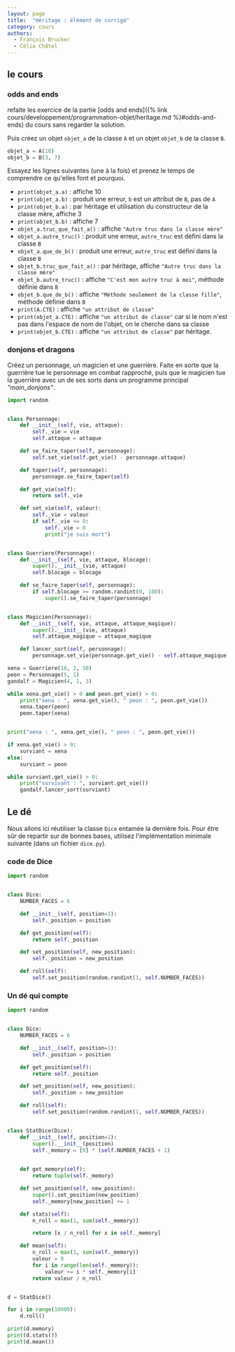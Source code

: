 ```yaml
---
layout: page
title:  "Héritage : élément de corrigé"
category: cours
authors: 
  - François Brucker
  - Célia Châtel
---
```


## le cours

### odds and ends

refaite les exercice de la partie [odds and ends]({% link cours/developpement/programmation-objet/heritage.md %}#odds-and-ends) du cours sans regarder la solution.

Puis créez un objet `objet_a` de la classe `A` et un objet `objet_b` de la classe `B`.

```python
objet_a = A(10)
objet_b = B(3, 7)
```

Essayez les lignes suivantes (une à la
fois) et prenez le temps de comprendre ce qu'elles font et pourquoi.

* `print(objet_a.a)` : affiche 10
* `print(objet_a.b)` : produit une erreur, `b` est un attribut de `B`, pas de `A`
* `print(objet_b.a)` : par héritage et utilisation du constructeur de la classe mère, affiche 3
* `print(objet_b.b)` : affiche 7
* `objet_a.truc_que_fait_a()` : affiche `"Autre truc dans la classe mère"`
* `objet_a.autre_truc()` : produit une erreur, `autre_truc`  est défini dans la classe `B`
* `objet_a.que_de_b()` : produit une erreur, `autre_truc`  est défini dans la classe `B`
* `objet_b.truc_que_fait_a()` : par héritage, affiche `"Autre truc dans la classe mère"`
* `objet_b.autre_truc()` : affiche `"C'est mon autre truc à moi"`, méthode définie dans `B`
* `objet_b.que_de_b()`  :  affiche `"Méthode seulement de la classe fille"`, méthode définie dans `B`
* `print(A.CTE)` : affiche `"un attribut de classe"`
* `print(objet_a.CTE)` : affiche `"un attribut de classe"` car si le nom n'est pas dans l'espace de nom de l'objet, on le cherche dans sa classe
* `print(objet_b.CTE)` : affiche `"un attribut de classe"`  par héritage.

### donjons et dragons

Créez un personnage, un magicien et une guerrière. Faite en sorte que la guerrière tue le personnage en combat rapproché, puis que le magicien tue la guerrière avec un de ses sorts dans un programme principal *"main_donjons"*.

```python
import random


class Personnage:
    def __init__(self, vie, attaque):
        self._vie = vie
        self.attaque = attaque

    def se_faire_taper(self, personnage):
        self.set_vie(self.get_vie() - personnage.attaque)

    def taper(self, personnage):
        personnage.se_faire_taper(self)

    def get_vie(self):
        return self._vie

    def set_vie(self, valeur):
        self._vie = valeur
        if self._vie <= 0:
            self._vie = 0
            print("je suis mort")


class Guerriere(Personnage):
    def __init__(self, vie, attaque, blocage):
        super().__init__(vie, attaque)
        self.blocage = blocage

    def se_faire_taper(self, personnage):
        if self.blocage >= random.randint(0, 100):
            super().se_faire_taper(personnage)


class Magicien(Personnage):
    def __init__(self, vie, attaque, attaque_magique):
        super().__init__(vie, attaque)
        self.attaque_magique = attaque_magique

    def lancer_sort(self, personnage):
        personnage.set_vie(personnage.get_vie() - self.attaque_magique)

xena = Guerriere(10, 2, 50)
peon = Personnage(5, 1)
gandalf = Magicien(4, 1, 3)

while xena.get_vie() > 0 and peon.get_vie() > 0:
    print("xena : ", xena.get_vie(), " peon : ", peon.get_vie())
    xena.taper(peon)
    peon.taper(xena)


print("xena : ", xena.get_vie(), " peon : ", peon.get_vie())

if xena.get_vie() > 0:
    surviant = xena
else:
    surviant = peon

while surviant.get_vie() > 0:
    print("survivant : ", surviant.get_vie())
    gandalf.lancer_sort(surviant)

```

## Le dé

Nous allons ici réutiliser la classe `Dice` entamée la dernière fois. Pour être sûr de repartir sur de bonnes bases, utilisez l'implémentation minimale suivante (dans un fichier `dice.py`).

### code de Dice

```python
import random


class Dice:
    NUMBER_FACES = 6

    def __init__(self, position=1):
        self._position = position

    def get_position(self):
        return self._position

    def set_position(self, new_position):
        self._position = new_position

    def roll(self):
        self.set_position(random.randint(1, self.NUMBER_FACES))
```

### Un dé qui compte

```python
import random


class Dice:
    NUMBER_FACES = 6

    def __init__(self, position=1):
        self._position = position

    def get_position(self):
        return self._position

    def set_position(self, new_position):
        self._position = new_position

    def roll(self):
        self.set_position(random.randint(1, self.NUMBER_FACES))


class StatDice(Dice):
    def __init__(self, position=1):
        super().__init__(position)
        self._memory = [0] * (self.NUMBER_FACES + 1)

    
    def get_memory(self):
        return tuple(self._memory)

    def set_position(self, new_position):
        super().set_position(new_position)
        self._memory[new_position] += 1

    def stats(self):
        n_roll = max(1, sum(self._memory))

        return [x / n_roll for x in self._memory]

    def mean(self):
        n_roll = max(1, sum(self._memory))
        valeur = 0
        for i in range(len(self._memory)):
            valeur += i * self._memory[i]
        return valeur / n_roll


d = StatDice()

for i in range(10000):
    d.roll()

print(d.memory)
print(d.stats())
print(d.mean())
```
